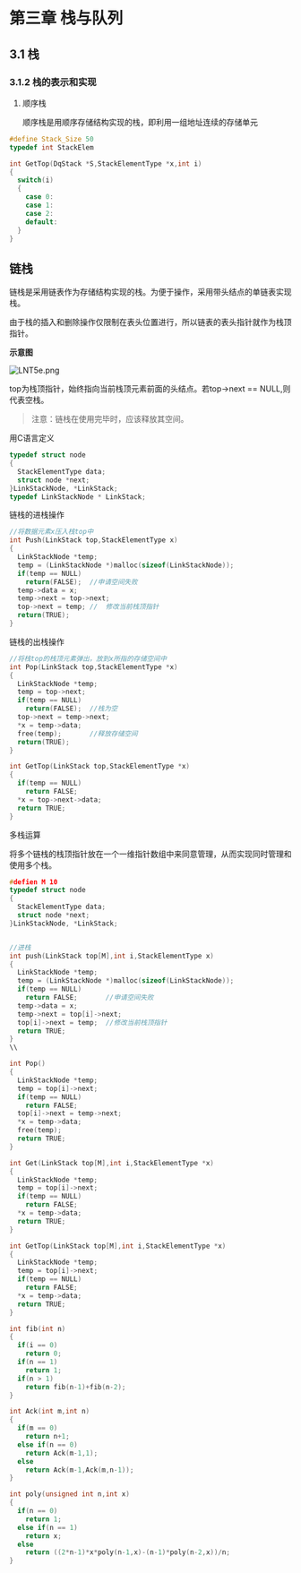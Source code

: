 # 第三章 栈与队列

## 3.1 栈

### 3.1.2 栈的表示和实现

1.  顺序栈

    顺序栈是用顺序存储结构实现的栈，即利用一组地址连续的存储单元

```c
#define Stack_Size 50
typedef int StackElem
```

```c
int GetTop(DqStack *S,StackElementType *x,int i)
{
  switch(i)
  {
    case 0:
    case 1:
    case 2:
    default: 
  }
}
```

## 链栈

链栈是采用链表作为存储结构实现的栈。为便于操作，采用带头结点的单链表实现栈。

由于栈的插入和删除操作仅限制在表头位置进行，所以链表的表头指针就作为栈顶指针。

**示意图**

![LNT5e.png](https://cokeice-pic.oss-cn-wulanchabu.aliyuncs.com/15.png)

top为栈顶指针，始终指向当前栈顶元素前面的头结点。若top->next == NULL,则代表空栈。

> 注意：链栈在使用完毕时，应该释放其空间。

用C语言定义

```c
typedef struct node
{
  StackElementType data;
  struct node *next;
}LinkStackNode, *LinkStack;
typedef LinkStackNode * LinkStack;
```

链栈的进栈操作

```c
//将数据元素x压入栈top中
int Push(LinkStack top,StackElementType x)
{
  LinkStackNode *temp;
  temp = (LinkStackNode *)malloc(sizeof(LinkStackNode));
  if(temp == NULL)
    return(FALSE);	//申请空间失败
  temp->data = x;
  temp->next = top->next;
  top->next = temp;	//	修改当前栈顶指针
  return(TRUE);
}
```

链栈的出栈操作

```c
//将栈top的栈顶元素弹出，放到x所指的存储空间中
int Pop(LinkStack top,StackElementType *x)
{
  LinkStackNode *temp;
  temp = top->next;
  if(temp == NULL)
    return(FALSE);	//栈为空
  top->next = temp->next;
  *x = temp->data;
  free(temp);		//释放存储空间
  return(TRUE);	
}
```

```c
int GetTop(LinkStack top,StackElementType *x)
{
  if(temp == NULL)
    return FALSE;
  *x = top->next->data;
  return TRUE;
}
```

多栈运算

将多个链栈的栈顶指针放在一个一维指针数组中来同意管理，从而实现同时管理和使用多个栈。

```c
#defien M 10
typedef struct node
{
  StackElementType data;
  struct node *next;
}LinkStackNode, *LinkStack;


//进栈
int push(LinkStack top[M],int i,StackElementType x)
{
  LinkStackNode *temp;
  temp = (LinkStackNode *)malloc(sizeof(LinkStackNode));
  if(temp == NULL)
    return FALSE;		//申请空间失败
  temp->data = x;
  temp->next = top[i]->next;
  top[i]->next = temp;	//修改当前栈顶指针
  return TRUE;
}
\\

int Pop()
{
  LinkStackNode *temp;
  temp = top[i]->next;
  if(temp == NULL)
    return FALSE;
  top[i]->next = temp->next;
  *x = temp->data;
  free(temp);
  return TRUE;
}

int Get(LinkStack top[M],int i,StackElementType *x)
{
  LinkStackNode *temp;
  temp = top[i]->next;
  if(temp == NULL)
    return FALSE;
  *x = temp->data;
  return TRUE;
}
```

```c
int GetTop(LinkStack top[M],int i,StackElementType *x)
{
  LinkStackNode *temp;
  temp = top[i]->next;
  if(temp == NULL)
    return FALSE;
  *x = temp->data;
  return TRUE;
}
```

```c
int fib(int n)
{
  if(i == 0)
    return 0;
  if(n == 1)
    return 1;
  if(n > 1)
    return fib(n-1)+fib(n-2);
}
```

```c
int Ack(int m,int n)
{
  if(m == 0)
    return n+1;
  else if(n == 0)
    return Ack(m-1,1);
  else
    return Ack(m-1,Ack(m,n-1));
}
```

```c
int poly(unsigned int n,int x)
{
  if(n == 0)
    return 1;
  else if(n == 1)
    return x;
  else
    return ((2*n-1)*x*poly(n-1,x)-(n-1)*poly(n-2,x))/n;
}
```

